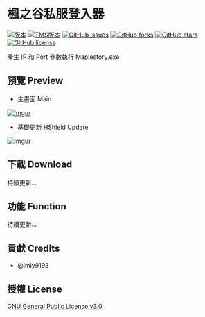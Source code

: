 # 楓之谷私服登入器

[![版本](https://img.shields.io/badge/版本-1.0.1-blue.svg?style=flat-square)](#)
[![TMS版本](https://img.shields.io/badge/TMS-113-blue.svg?style=flat-square)](#)
[![GitHub issues](https://img.shields.io/github/issues/lmly9193/MapleStory-Launcher.svg?style=flat-square)](https://github.com/lmly9193/MapleStory-Launcher/issues)
[![GitHub forks](https://img.shields.io/github/forks/lmly9193/MapleStory-Launcher.svg?style=flat-square)](https://github.com/lmly9193/MapleStory-Launcher/network)
[![GitHub stars](https://img.shields.io/github/stars/lmly9193/MapleStory-Launcher.svg?style=flat-square)](https://github.com/lmly9193/MapleStory-Launcher/stargazers)
[![GitHub license](https://img.shields.io/github/license/lmly9193/MapleStory-Launcher.svg?style=flat-square)](https://github.com/lmly9193/MapleStory-Launcher/blob/master/LICENSE)

產生 IP 和 Port 參數執行 Maplestory.exe

## 預覽 Preview
* 主畫面 Main

[![Imgur](https://i.imgur.com/hOEedB5.jpg)](#)

* 基礎更新 HShield Update

[![Imgur](https://i.imgur.com/lE3k6zM.jpg)](#)

## 下載 Download
持續更新...

## 功能 Function
持續更新...

## 貢獻 Credits
* @lmly9193

## 授權 License
[GNU General Public License v3.0](LICENSE)
